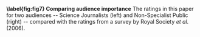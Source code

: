 **\label{fig:fig7} Comparing audience importance** The ratings in this paper for two audiences -- Science Journalists (left) and Non-Specialist Public (right) -- compared with the ratings from a survey by Royal Society *et al*. (2006).
